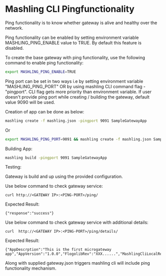 # Mashling CLI Pingfunctionality
Ping functionality is to know whether gateway is alive and healthy over the network.

Ping functionality can be enabled by setting environment variable MASHLING_PING_ENABLE value to TRUE. By default this feature is disabled.

To create the base gateway with ping functionality, use the following command to enable ping functionality:

```bash
export MASHLING_PING_ENABLE=TRUE
```

Ping port can be set in two ways i.e by setting environment variable "MASHLING_PING_PORT" OR by using mashling CLI command flag - "pingport". CLI flag gets more priority than environment variable. If user doesn't provide ping port while creating / building the gateway, default value 9090 will be used.

Creation of app can be done as below:

```bash
mashling create -f mashling.json -pingport 9091 SampleGatewayApp
```
Or

```bash
export MASHLING_PING_PORT=9091 && mashling create -f mashling.json SampleGatewayApp
```

Building App:

```bash
mashling build -pingport 9091 SampleGatewayApp
```

Testing:

Gateway is build and up using the provided configuration.

Use below command to check gateway service:

	curl http://<GATEWAY IP>:<PING-PORT>/ping/


Expected Result: 

	{"response":"success"}

Use below command to check gateway service with additional details:

	curl  http://<GATEWAY IP>:<PING-PORT>/ping/details/


Expected Result: 

	{"AppDescrption":"This is the first microgateway app","AppVersion":"1.0.0","FlogolibRev":"XXX......","MashlingCliLocalRev":"","MashlingCliVersion":"0.3.0","MashlingRev":"XXX......","SchemaVersion":"0.2","mashlingCliRevision":"XXX......","response":"success"}

Along with supplied gateway.json triggers mashling cli will include ping functionality mechanism.